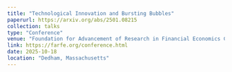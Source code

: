 ```yaml
---
title: "Technological Innovation and Bursting Bubbles"
paperurl: https://arxiv.org/abs/2501.08215
collection: talks
type: "Conference"
venue: "Foundation for Advancement of Research in Financial Economics Conference"
link: https://farfe.org/conference.html
date: 2025-10-18
location: "Dedham, Massachusetts"
---
```

